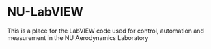 # NU-LabVIEW
This is a place for the LabVIEW code used for control, automation and measurement in the NU Aerodynamics Laboratory
